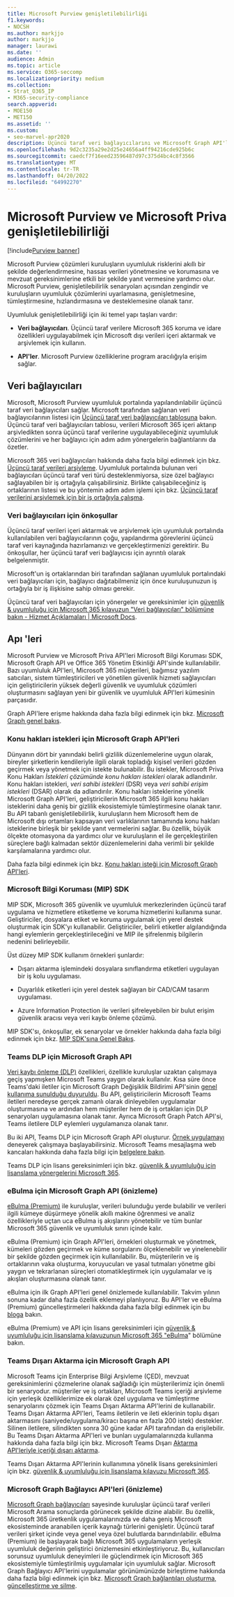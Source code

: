 ```yaml
---
title: Microsoft Purview genişletilebilirliği
f1.keywords:
- NOCSH
ms.author: markjjo
author: markjjo
manager: laurawi
ms.date: ''
audience: Admin
ms.topic: article
ms.service: O365-seccomp
ms.localizationpriority: medium
ms.collection:
- Strat_O365_IP
- M365-security-compliance
search.appverid:
- MOE150
- MET150
ms.assetid: ''
ms.custom:
- seo-marvel-apr2020
description: Üçüncü taraf veri bağlayıcılarını ve Microsoft Graph API'lerini kullanarak Microsoft Purview çözümlerini genişletme hakkında bilgi edinin.
ms.openlocfilehash: 9d2c3235a29e2d25e24656a4ff94216cde925b6c
ms.sourcegitcommit: caedcf7f16eed23596487d97c375d4bc4c8f3566
ms.translationtype: MT
ms.contentlocale: tr-TR
ms.lasthandoff: 04/20/2022
ms.locfileid: "64992270"
---
```

# <a name="microsoft-purview-and-microsoft-priva-extensibility"></a>Microsoft Purview ve Microsoft Priva genişletilebilirliği

[!include[Purview banner](../includes/purview-rebrand-banner.md)]

Microsoft Purview çözümleri kuruluşların uyumluluk risklerini akıllı bir şekilde değerlendirmesine, hassas verileri yönetmesine ve korumasına ve mevzuat gereksinimlerine etkili bir şekilde yanıt vermesine yardımcı olur. Microsoft Purview, genişletilebilirlik senaryoları açısından zengindir ve kuruluşların uyumluluk çözümlerini uyarlamasına, genişletmesine, tümleştirmesine, hızlandırmasına ve desteklemesine olanak tanır.

Uyumluluk genişletilebilirliği için iki temel yapı taşları vardır:

- **Veri bağlayıcıları**. Üçüncü taraf verilere Microsoft 365 koruma ve idare özellikleri uygulayabilmek için Microsoft dışı verileri içeri aktarmak ve arşivlemek için kullanın.

- **API'ler**. Microsoft Purview özelliklerine program aracılığıyla erişim sağlar.

## <a name="data-connectors"></a>Veri bağlayıcıları

Microsoft, Microsoft Purview uyumluluk portalında yapılandırılabilir üçüncü taraf veri bağlayıcıları sağlar. Microsoft tarafından sağlanan veri bağlayıcılarının listesi için [Üçüncü taraf veri bağlayıcıları tablosuna](archiving-third-party-data.md#third-party-data-connectors) bakın. Üçüncü taraf veri bağlayıcıları tablosu, verileri Microsoft 365 içeri aktarıp arşivledikten sonra üçüncü taraf verilerine uygulayabileceğiniz uyumluluk çözümlerini ve her bağlayıcı için adım adım yönergelerin bağlantılarını da özetler.

Microsoft 365 veri bağlayıcıları hakkında daha fazla bilgi edinmek için bkz. [Üçüncü taraf verileri arşivleme](archiving-third-party-data.md). Uyumluluk portalında bulunan veri bağlayıcıları üçüncü taraf veri türü desteklenmiyorsa, size özel bağlayıcı sağlayabilen bir iş ortağıyla çalışabilirsiniz. Birlikte çalışabileceğiniz iş ortaklarının listesi ve bu yöntemin adım adım işlemi için bkz. [Üçüncü taraf verilerini arşivlemek için bir iş ortağıyla çalışma](work-with-partner-to-archive-third-party-data.md).

### <a name="prerequisites-for-data-connectors"></a>Veri bağlayıcıları için önkoşullar

Üçüncü taraf verileri içeri aktarmak ve arşivlemek için uyumluluk portalında kullanılabilen veri bağlayıcılarının çoğu, yapılandırma görevlerini üçüncü taraf veri kaynağında hazırlamanızı ve gerçekleştirmenizi gerektirir. Bu önkoşullar, her üçüncü taraf veri bağlayıcısı için ayrıntılı olarak belgelenmiştir.

Microsoft'un iş ortaklarından biri tarafından sağlanan uyumluluk portalındaki veri bağlayıcıları için, bağlayıcı dağıtabilmeniz için önce kuruluşunuzun iş ortağıyla bir iş ilişkisine sahip olması gerekir.

Üçüncü taraf veri bağlayıcıları için yönergeler ve gereksinimler için [güvenlik & uyumluluğu için Microsoft 365 kılavuzun "Veri bağlayıcıları" bölümüne bakın - Hizmet Açıklamaları | Microsoft Docs](/office365/servicedescriptions/microsoft-365-service-descriptions/microsoft-365-tenantlevel-services-licensing-guidance/microsoft-365-security-compliance-licensing-guidance).

## <a name="apis"></a>Apı 'leri

Microsoft Purview ve Microsoft Priva API'leri Microsoft Bilgi Koruması SDK, Microsoft Graph API ve Office 365 Yönetim Etkinliği API'sinde kullanılabilir. Bazı uyumluluk API'leri, Microsoft 365 müşterileri, bağımsız yazılım satıcıları, sistem tümleştiricileri ve yönetilen güvenlik hizmeti sağlayıcıları için geliştiricilerin yüksek değerli güvenlik ve uyumluluk çözümleri oluşturmasını sağlayan yeni bir güvenlik ve uyumluluk API'leri kümesinin parçasıdır.

Graph API'lere erişme hakkında daha fazla bilgi edinmek için bkz. [Microsoft Graph genel bakış](/graph/overview).

### <a name="microsoft-graph-apis-for-subject-rights-requests"></a>Konu hakları istekleri için Microsoft Graph API'leri

Dünyanın dört bir yanındaki belirli gizlilik düzenlemelerine uygun olarak, bireyler şirketlerin kendileriyle ilgili olarak topladığı kişisel verileri gözden geçirmek veya yönetmek için istekte bulunabilir. Bu istekler, Microsoft Priva Konu Hakları *İstekleri çözümünde konu hakları istekleri* olarak adlandırılır. Konu hakları istekleri, *veri sahibi istekleri* (DSR) veya *veri sahibi erişim istekleri* (DSAR) olarak da adlandırılır. Konu hakları isteklerine yönelik Microsoft Graph API'leri, geliştiricilerin Microsoft 365 ilgili konu hakları isteklerini daha geniş bir gizlilik ekosistemiyle tümleştirmesine olanak tanır. Bu API tabanlı genişletilebilirlik, kuruluşların hem Microsoft hem de Microsoft dışı ortamları kapsayan veri varlıklarının tamamında konu hakları isteklerine birleşik bir şekilde yanıt vermelerini sağlar. Bu özellik, büyük ölçekte otomasyona da yardımcı olur ve kuruluşların el ile gerçekleştirilen süreçlere bağlı kalmadan sektör düzenlemelerini daha verimli bir şekilde karşılamalarına yardımcı olur.

Daha fazla bilgi edinmek için bkz. [Konu hakları isteği için Microsoft Graph API'leri](/graph/api/resources/subjectrightsrequest-subjectrightsrequestapioverview).

### <a name="microsoft-information-protection-mip-sdk"></a>Microsoft Bilgi Koruması (MIP) SDK

MIP SDK, Microsoft 365 güvenlik ve uyumluluk merkezlerinden üçüncü taraf uygulama ve hizmetlere etiketleme ve koruma hizmetlerini kullanıma sunar. Geliştiriciler, dosyalara etiket ve koruma uygulamak için yerel destek oluşturmak için SDK'yı kullanabilir. Geliştiriciler, belirli etiketler algılandığında hangi eylemlerin gerçekleştirileceğini ve MIP ile şifrelenmiş bilgilerin nedenini belirleyebilir.

Üst düzey MIP SDK kullanım örnekleri şunlardır:

- Dışarı aktarma işlemindeki dosyalara sınıflandırma etiketleri uygulayan bir iş kolu uygulaması.

- Duyarlılık etiketleri için yerel destek sağlayan bir CAD/CAM tasarım uygulaması.

- Azure Information Protection ile verileri şifreleyebilen bir bulut erişim güvenlik aracısı veya veri kaybı önleme çözümü.

MIP SDK'sı, önkoşullar, ek senaryolar ve örnekler hakkında daha fazla bilgi edinmek için bkz. [MIP SDK'sına Genel Bakış](/information-protection/develop/overview).

### <a name="microsoft-graph-api-for-teams-dlp"></a>Teams DLP için Microsoft Graph API

[Veri kaybı önleme (DLP)](dlp-microsoft-teams.md) özellikleri, özellikle kuruluşlar uzaktan çalışmaya geçiş yapmışken Microsoft Teams yaygın olarak kullanılır. Kısa süre önce Teams'daki iletiler için Microsoft Graph Değişiklik Bildirimi API'sinin [genel kullanıma sunulduğu duyuruldu](https://devblogs.microsoft.com/microsoft365dev/change-notifications-for-microsoft-teams-messages-now-generally-available/). Bu API, geliştiricilerin Microsoft Teams iletileri neredeyse gerçek zamanlı olarak dinleyebilen uygulamalar oluşturmasına ve ardından hem müşteriler hem de iş ortakları için DLP senaryoları uygulamasına olanak tanır. Ayrıca Microsoft Graph Patch API'si, Teams iletilere DLP eylemleri uygulamanıza olanak tanır.

Bu iki API, Teams DLP için Microsoft Graph API oluşturur. [Örnek uygulamayı](https://github.com/microsoftgraph/aspnetcore-webhooks-sample) deneyerek çalışmaya başlayabilirsiniz. Microsoft Teams mesajlaşma web kancaları hakkında daha fazla bilgi için [belgelere bakın](/graph/api/subscription-post-subscriptions).

Teams DLP için lisans gereksinimleri için bkz. [güvenlik & uyumluluğu için lisanslama yönergelerini Microsoft 365](/office365/servicedescriptions/microsoft-365-service-descriptions/microsoft-365-tenantlevel-services-licensing-guidance/microsoft-365-security-compliance-licensing-guidance).

### <a name="microsoft-graph-api-for-ediscovery-preview"></a>eBulma için Microsoft Graph API (önizleme)

[eBulma (Premium)](overview-ediscovery-20.md) ile kuruluşlar, verileri bulunduğu yerde bulabilir ve verileri ilgili kümeye düşürmeye yönelik akıllı makine öğrenmesi ve analiz özellikleriyle uçtan uca eBulma iş akışlarını yönetebilir ve tüm bunlar Microsoft 365 güvenlik ve uyumluluk sınırı içinde kalır.

eBulma (Premium) için Graph API'leri, örnekleri oluşturmak ve yönetmek, kümeleri gözden geçirmek ve küme sorgularını ölçeklenebilir ve yinelenebilir bir şekilde gözden geçirmek için kullanılabilir. Bu, müşterilerin ve iş ortaklarının vaka oluşturma, koruyucuları ve yasal tutmaları yönetme gibi yaygın ve tekrarlanan süreçleri otomatikleştirmek için uygulamalar ve iş akışları oluşturmasına olanak tanır.

eBulma için ilk Graph API'leri genel önizlemede kullanılabilir. Takvim yılının sonuna kadar daha fazla özellik eklemeyi planlıyoruz. Bu API'ler ve eBulma (Premium) güncelleştirmeleri hakkında daha fazla bilgi edinmek için bu [bloga](https://aka.ms/Ignite2020AeDAA) bakın.

eBulma (Premium) ve API için lisans gereksinimleri için [güvenlik & uyumluluğu için lisanslama kılavuzunun Microsoft 365 "eBulma](/office365/servicedescriptions/microsoft-365-service-descriptions/microsoft-365-tenantlevel-services-licensing-guidance/microsoft-365-security-compliance-licensing-guidance#ediscovery)" bölümüne bakın.

### <a name="microsoft-graph-api-for-teams-export"></a>Teams Dışarı Aktarma için Microsoft Graph API

Microsoft Teams için Enterprise Bilgi Arşivleme (ÇED), mevzuat gereksinimlerini çözmelerine olanak sağladığı için müşterilerimiz için önemli bir senaryodur. müşteriler ve iş ortakları, Microsoft Teams içeriği arşivleme için yerleşik özelliklerimize ek olarak özel uygulama ve tümleştirme senaryolarını çözmek için Teams Dışarı Aktarma API'lerini de kullanabilir. Teams Dışarı Aktarma API'leri, Teams iletilerin ve ileti eklerinin toplu dışarı aktarmasını (saniyede/uygulama/kiracı başına en fazla 200 istek) destekler. Silinen iletilere, silindikten sonra 30 güne kadar API tarafından da erişilebilir. Bu Teams Dışarı Aktarma API'leri ve bunları uygulamalarınızda kullanma hakkında daha fazla bilgi için bkz. Microsoft Teams Dışarı [Aktarma API'leriyle içeriği dışarı aktarma](/microsoftteams/export-teams-content).

Teams Dışarı Aktarma API'lerinin kullanımına yönelik lisans gereksinimleri için bkz. [güvenlik & uyumluluğu için lisanslama kılavuzu Microsoft 365](/office365/servicedescriptions/microsoft-365-service-descriptions/microsoft-365-tenantlevel-services-licensing-guidance/microsoft-365-security-compliance-licensing-guidance).

### <a name="microsoft-graph-connector-apis-preview"></a>Microsoft Graph Bağlayıcı API'leri (önizleme)

[Microsoft Graph bağlayıcıları](/microsoftsearch/connectors-overview) sayesinde kuruluşlar üçüncü taraf verileri Microsoft Arama sonuçlarda görünecek şekilde dizine alabilir. Bu özellik, Microsoft 365 üretkenlik uygulamalarınızda ve daha geniş Microsoft ekosisteminde aranabilen içerik kaynağı türlerini genişletir. Üçüncü taraf verileri şirket içinde veya genel veya özel bulutlarda barındırılabilir. eBulma (Premium) ile başlayarak bağlı Microsoft 365 uygulamaların yerleşik uyumluluk değerinin geliştirici önizlemesini etkinleştiriyoruz. Bu, kullanıcıları sorunsuz uyumluluk deneyimleri ile güçlendirmek için Microsoft 365 ekosistemiyle tümleştirilmiş uygulamalar için uyumluluk sağlar. Microsoft Graph Bağlayıcı API'lerini uygulamalar görünümünüzde birleştirme hakkında daha fazla bilgi edinmek için bkz. [Microsoft Graph bağlantıları oluşturma, güncelleştirme ve silme](/graph/connecting-external-content-connectors-api-overview).
